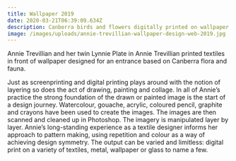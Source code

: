 ```yaml
---
title: Wallpaper 2019
date: 2020-03-21T06:39:09.634Z
description: Canberra birds and flowers digitally printed on wallpaper
image: /images/uploads/annie-trevillian-wallpaper-design-web-2019.jpg
---
```

Annie Trevillian and her twin Lynnie Plate in Annie Trevillian printed textiles in front of wallpaper designed for an entrance based on Canberra flora and fauna. 

Just as screenprinting and digital printing plays around with the notion of layering so does the act of drawing, painting and collage. In all of Annie’s practice the strong foundation of the drawn or painted image is the start of a design journey. Watercolour, gouache, acrylic, coloured pencil, graphite and crayons have been used to create the images. The images are then scanned and cleaned up in Photoshop. The imagery is manipulated layer by layer. Annie’s long-standing experience as a textile designer informs her approach to pattern making, using repetition and colour as a way of achieving design symmetry. The output can be varied and limitless: digital print on a variety of textiles, metal, wallpaper or glass to name a few.